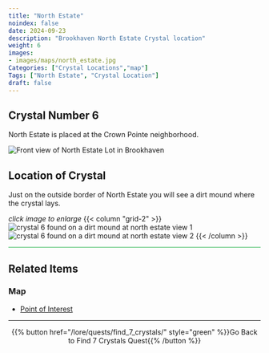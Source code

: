 ```yaml
---
title: "North Estate"
noindex: false
date: 2024-09-23
description: "Brookhaven North Estate Crystal location"
weight: 6
images:
- images/maps/north_estate.jpg
Categories: ["Crystal Locations","map"]
Tags: ["North Estate", "Crystal Location"]
draft: false
--- 
```


## Crystal Number 6

North Estate is placed at the Crown Pointe neighborhood. 

![Front view of North Estate Lot in Brookhaven](/images/maps/north_estate.jpg?width=400px)

## Location of Crystal

Just on the outside border of North Estate you will see a dirt mound where the crystal lays.

_click image to enlarge_
{{< column "grid-2" >}}
![crystal 6 found on a dirt mound at north estate view 1](/images/maps/crystals/crystal_6_on_dirt_mound_at_north_estate_1.png)
![crystal 6 found on a dirt mound at north estate view 2](/images/maps/crystals/crystal_6_on_dirt_mound_at_north_estate_2.png)
{{< /column >}}

<hr style="background-color: #28b44c" size=8>

## Related Items

### Map

- [Point of Interest](/map/poi/north-estate)

---

<div align="center">{{% button href="/lore/quests/find_7_crystals/" style="green" %}}Go Back to Find 7 Crystals Quest{{% /button %}}</div>

